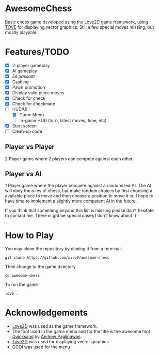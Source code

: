 # AwesomeChess

Basic chess game developed using the [Love2D](https://love2d.org) game framework, using [TOVE](https://github.com/poke1024/tove2d) for displaying vector graphics. Still a few special moves missing, but mostly playable.

# Features/TODO
 - [x] 2-player gameplay
 - [x] AI gameplay
 - [x] *En passant*
 - [x] Castling
 - [x] Pawn promotion
 - [x] Display valid piece moves
 - [x] Check for check
 - [x] Check for checkmate
 - [ ] HUD/UI
   - [x] Game Menu
   - [ ] In-game HUD (turn, latest moves, time, etc)
 - [x] Start screen
 - [ ] Clean-up code

## Player vs Player
2 Player game where 2 players can compete against each other. 

## Player vs AI
1 Player game where the player compete against a randomized AI. The AI will obey the rules of chess, but make random choices by first choosing a available piece to move and then choose a position to move it to. I hope to have time to implement a slightly more competent AI in the future.

If you think that something beyond this list is missing please don't hesitate to contact me. There might be special cases I don't know about :)

# How to Play
You may clone the repository by cloning it from a terminal:

```
git clone https://github.com/xiroV/awesome-chess
```

Then change to the game directory

```
cd awesome-chess
```

To run the game

```
love .
```


# Acknowledgements
 - [Love2D](https://love2d.org/) was used as the game framework.
 - The font used in the game menu and for the title is the awesome font [Quicksand](https://github.com/andrew-paglinawan/QuicksandFamily) by [Andrew Paglinawan](https://github.com/andrew-paglinawan).
 - [Tove2D](https://github.com/poke1024/tove2d) was used for displaying vector graphics
 - [GOOi](https://github.com/tavuntu/gooi) was used for the menu
